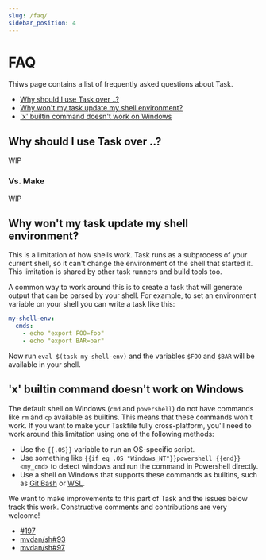 ```yaml
---
slug: /faq/
sidebar_position: 4
---
```


# FAQ

Thiws page contains a list of frequently asked questions about Task.

- [Why should I use Task over ..?](#why-should-i-use-task-over-)
- [Why won't my task update my shell environment?](#why-wont-my-task-update-my-shell-environment)
- ['x' builtin command doesn't work on Windows](#x-builtin-command-doesnt-work-on-windows)

## Why should I use Task over ..?

WIP

### Vs. Make

WIP

## Why won't my task update my shell environment?

This is a limitation of how shells work. Task runs as a subprocess of your
current shell, so it can't change the environment of the shell that started it.
This limitation is shared by other task runners and build tools too.

A common way to work around this is to create a task that will generate output
that can be parsed by your shell. For example, to set an environment variable on
your shell you can write a task like this:

```yaml
my-shell-env:
  cmds:
    - echo "export FOO=foo"
    - echo "export BAR=bar"
```

Now run `eval $(task my-shell-env)` and the variables `$FOO` and `$BAR` will be
available in your shell.

## 'x' builtin command doesn't work on Windows

The default shell on Windows (`cmd` and `powershell`) do not have commands like
`rm` and `cp` available as builtins. This means that these commands won't work.
If you want to make your Taskfile fully cross-platform, you'll need to work
around this limitation using one of the following methods:

- Use the `{{.OS}}` variable to run an OS-specific script.
- Use something like `{{if eq .OS "Windows_NT"}}powershell {{end}}<my_cmd>` to
  detect windows and run the command in Powershell directly.
- Use a shell on Windows that supports these commands as builtins, such as [Git
  Bash] or [WSL].

We want to make improvements to this part of Task and the issues below track
this work. Constructive comments and contributions are very welcome!

- [#197](https://github.com/go-task/task/issues/197)
- [mvdan/sh#93](https://github.com/mvdan/sh/issues/93)
- [mvdan/sh#97](https://github.com/mvdan/sh/issues/97)

[Git Bash]: https://gitforwindows.org/
[WSL]: https://learn.microsoft.com/en-us/windows/wsl/install

